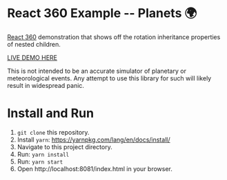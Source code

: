 # React 360 Example -- Planets 🌍

[React 360](https://github.com/facebook/react-360) demonstration that shows off the rotation inheritance properties of nested children.

[LIVE DEMO HERE](https://react-360-example-planets.herokuapp.com/)

This is not intended to be an accurate simulator of planetary or meteorological events. Any attempt to use this library for such will likely result in widespread panic.


# Install and Run
1. `git clone` this repository.
2. Install `yarn`: https://yarnpkg.com/lang/en/docs/install/
3. Navigate to this project directory.
4. Run: `yarn install`
5. Run: `yarn start`
6. Open http://localhost:8081/index.html in your browser.
